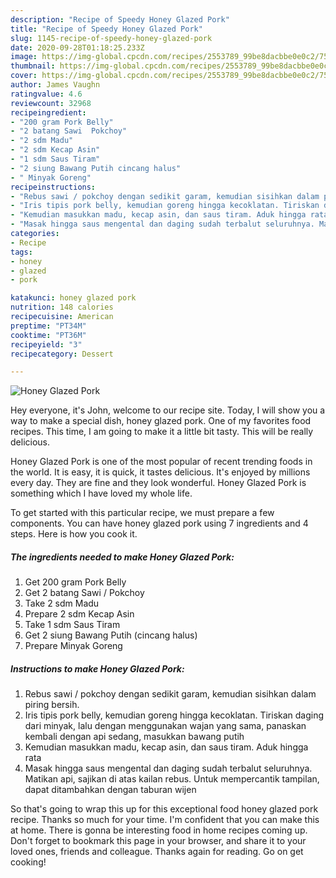 ```yaml
---
description: "Recipe of Speedy Honey Glazed Pork"
title: "Recipe of Speedy Honey Glazed Pork"
slug: 1145-recipe-of-speedy-honey-glazed-pork
date: 2020-09-28T01:18:25.233Z
image: https://img-global.cpcdn.com/recipes/2553789_99be8dacbbe0e0c2/751x532cq70/honey-glazed-pork-foto-resep-utama.jpg
thumbnail: https://img-global.cpcdn.com/recipes/2553789_99be8dacbbe0e0c2/751x532cq70/honey-glazed-pork-foto-resep-utama.jpg
cover: https://img-global.cpcdn.com/recipes/2553789_99be8dacbbe0e0c2/751x532cq70/honey-glazed-pork-foto-resep-utama.jpg
author: James Vaughn
ratingvalue: 4.6
reviewcount: 32968
recipeingredient:
- "200 gram Pork Belly"
- "2 batang Sawi  Pokchoy"
- "2 sdm Madu"
- "2 sdm Kecap Asin"
- "1 sdm Saus Tiram"
- "2 siung Bawang Putih cincang halus"
- " Minyak Goreng"
recipeinstructions:
- "Rebus sawi / pokchoy dengan sedikit garam, kemudian sisihkan dalam piring bersih."
- "Iris tipis pork belly, kemudian goreng hingga kecoklatan. Tiriskan daging dari minyak, lalu dengan menggunakan wajan yang sama, panaskan kembali dengan api sedang, masukkan bawang putih"
- "Kemudian masukkan madu, kecap asin, dan saus tiram. Aduk hingga rata"
- "Masak hingga saus mengental dan daging sudah terbalut seluruhnya. Matikan api, sajikan di atas kailan rebus. Untuk mempercantik tampilan, dapat ditambahkan dengan taburan wijen"
categories:
- Recipe
tags:
- honey
- glazed
- pork

katakunci: honey glazed pork 
nutrition: 148 calories
recipecuisine: American
preptime: "PT34M"
cooktime: "PT36M"
recipeyield: "3"
recipecategory: Dessert

---
```



![Honey Glazed Pork](https://img-global.cpcdn.com/recipes/2553789_99be8dacbbe0e0c2/751x532cq70/honey-glazed-pork-foto-resep-utama.jpg)

Hey everyone, it's John, welcome to our recipe site. Today, I will show you a way to make a special dish, honey glazed pork. One of my favorites food recipes. This time, I am going to make it a little bit tasty. This will be really delicious.



Honey Glazed Pork is one of the most popular of recent trending foods in the world. It is easy, it is quick, it tastes delicious. It's enjoyed by millions every day. They are fine and they look wonderful. Honey Glazed Pork is something which I have loved my whole life.


To get started with this particular recipe, we must prepare a few components. You can have honey glazed pork using 7 ingredients and 4 steps. Here is how you cook it.

<!--inarticleads1-->

##### The ingredients needed to make Honey Glazed Pork:

1. Get 200 gram Pork Belly
1. Get 2 batang Sawi / Pokchoy
1. Take 2 sdm Madu
1. Prepare 2 sdm Kecap Asin
1. Take 1 sdm Saus Tiram
1. Get 2 siung Bawang Putih (cincang halus)
1. Prepare  Minyak Goreng




<!--inarticleads2-->

##### Instructions to make Honey Glazed Pork:

1. Rebus sawi / pokchoy dengan sedikit garam, kemudian sisihkan dalam piring bersih.
1. Iris tipis pork belly, kemudian goreng hingga kecoklatan. Tiriskan daging dari minyak, lalu dengan menggunakan wajan yang sama, panaskan kembali dengan api sedang, masukkan bawang putih
1. Kemudian masukkan madu, kecap asin, dan saus tiram. Aduk hingga rata
1. Masak hingga saus mengental dan daging sudah terbalut seluruhnya. Matikan api, sajikan di atas kailan rebus. Untuk mempercantik tampilan, dapat ditambahkan dengan taburan wijen




So that's going to wrap this up for this exceptional food honey glazed pork recipe. Thanks so much for your time. I'm confident that you can make this at home. There is gonna be interesting food in home recipes coming up. Don't forget to bookmark this page in your browser, and share it to your loved ones, friends and colleague. Thanks again for reading. Go on get cooking!
